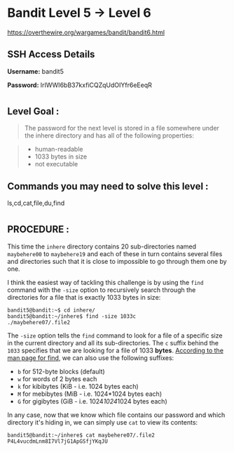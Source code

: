 # Bandit Level 5 -> Level 6 #

https://overthewire.org/wargames/bandit/bandit6.html

## SSH Access Details ##
**Username:**  bandit5

**Password:**  lrIWWI6bB37kxfiCQZqUdOIYfr6eEeqR
#

## Level Goal : ##
>The password for the next level is stored in a file somewhere under the inhere directory and has all of the following properties:

>- human-readable
>- 1033 bytes in size
>- not executable


## Commands you may need to solve this level : ##
ls,cd,cat,file,du,find
#  
## PROCEDURE : ##

This time the `inhere` directory contains 20 sub-directories named `maybehere00` to `maybehere19` and each of these in turn contains several files and directories such that it is close to impossible to go through them one by one.

I think the easiest way of tackling this challenge is by using the `find` command with the `-size` option to recursively search through the directories for a file that is exactly 1033 bytes in size:

```console
bandit5@bandit:~$ cd inhere/
bandit5@bandit:~/inhere$ find -size 1033c
./maybehere07/.file2
```

The `-size` option tells the `find` command to look for a file of a specific size in the current directory and all its sub-directories.  The `c` suffix behind the `1033` specifies that we are looking for a file of 1033 **bytes**.  [According to the man page for find](https://man7.org/linux/man-pages/man1/find.1.html#:~:text=include%20symbolic%20links.-,%2Dsize%20n%5BcwbkMG%5D,-File%20uses%20less), we can also use the following suffixes:
- `b` for 512-byte blocks (default)
- `w` for words of 2 bytes each
- `k` for kibibytes (KiB - i.e. 1024 bytes each)
- `M` for mebibytes (MiB - i.e. 1024*1024 bytes each)
- `G` for gigibytes (GiB - i.e. 1024*1024*1024 bytes each)

In any case, now that we know which file contains our password and which directory it's hiding in, we can simply use `cat` to view its contents:

```console
bandit5@bandit:~/inhere$ cat maybehere07/.file2
P4L4vucdmLnm8I7Vl7jG1ApGSfjYKqJU
```
